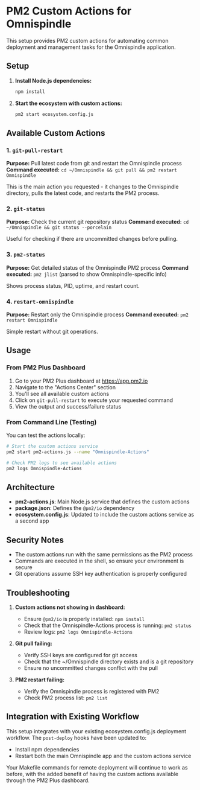 # PM2 Custom Actions for Omnispindle

This setup provides PM2 custom actions for automating common deployment and management tasks for the Omnispindle application.

## Setup

1. **Install Node.js dependencies:**

   ```bash
   npm install
   ```

2. **Start the ecosystem with custom actions:**

   ```bash
   pm2 start ecosystem.config.js
   ```

## Available Custom Actions

### 1. `git-pull-restart`

**Purpose:** Pull latest code from git and restart the Omnispindle process
**Command executed:** `cd ~/Omnispindle && git pull && pm2 restart Omnispindle`

This is the main action you requested - it changes to the Omnispindle directory, pulls the latest code, and restarts the PM2 process.

### 2. `git-status`

**Purpose:** Check the current git repository status
**Command executed:** `cd ~/Omnispindle && git status --porcelain`

Useful for checking if there are uncommitted changes before pulling.

### 3. `pm2-status`

**Purpose:** Get detailed status of the Omnispindle PM2 process
**Command executed:** `pm2 jlist` (parsed to show Omnispindle-specific info)

Shows process status, PID, uptime, and restart count.

### 4. `restart-omnispindle`

**Purpose:** Restart only the Omnispindle process
**Command executed:** `pm2 restart Omnispindle`

Simple restart without git operations.

## Usage

### From PM2 Plus Dashboard

1. Go to your PM2 Plus dashboard at <https://app.pm2.io>
2. Navigate to the "Actions Center" section
3. You'll see all available custom actions
4. Click on `git-pull-restart` to execute your requested command
5. View the output and success/failure status

### From Command Line (Testing)

You can test the actions locally:

```bash
# Start the custom actions service
pm2 start pm2-actions.js --name "Omnispindle-Actions"

# Check PM2 logs to see available actions
pm2 logs Omnispindle-Actions
```

## Architecture

- **pm2-actions.js**: Main Node.js service that defines the custom actions
- **package.json**: Defines the `@pm2/io` dependency
- **ecosystem.config.js**: Updated to include the custom actions service as a second app

## Security Notes

- The custom actions run with the same permissions as the PM2 process
- Commands are executed in the shell, so ensure your environment is secure
- Git operations assume SSH key authentication is properly configured

## Troubleshooting

1. **Custom actions not showing in dashboard:**
   - Ensure `@pm2/io` is properly installed: `npm install`
   - Check that the Omnispindle-Actions process is running: `pm2 status`
   - Review logs: `pm2 logs Omnispindle-Actions`

2. **Git pull failing:**
   - Verify SSH keys are configured for git access
   - Check that the ~/Omnispindle directory exists and is a git repository
   - Ensure no uncommitted changes conflict with the pull

3. **PM2 restart failing:**
   - Verify the Omnispindle process is registered with PM2
   - Check PM2 process list: `pm2 list`

## Integration with Existing Workflow

This setup integrates with your existing ecosystem.config.js deployment workflow. The `post-deploy` hooks have been updated to:

- Install npm dependencies
- Restart both the main Omnispindle app and the custom actions service

Your Makefile commands for remote deployment will continue to work as before, with the added benefit of having the custom actions available through the PM2 Plus dashboard.
